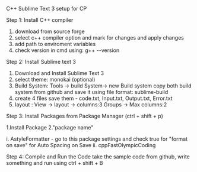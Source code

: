 C++ Sublime Text 3 setup for CP

Step 1: Install C++ compiler

1. download from source forge
2. select c++ compiler option and mark for changes and apply changes
3. add path to enviroment variables
4. check version in cmd using: g++ --version

Step 2: Install Sublime text 3

1. Download and Install Sublime Text 3
2. select theme: monokai (optional)
3. Build System: Tools -> build System-> new Build system
   copy both build system from github and save it using file format: sublime-build
4. create 4 files save them - code.txt, Input.txt, Output.txt, Error.txt
5. layout : View -> layout -> columns:3
		 	      Groups -> Max columns:2

Step 3: Install Packages from Package Manager (ctrl + shift + p)

1.Install Package
2."package name"

i.  AstyleFormatter - go to this package settings and check true for "format on save" for Auto Spacing on Save
ii. cppFastOlympicCoding

Step 4: Compile and Run the Code
take the sample code from github, write something and run using ctrl + shift + B

